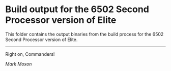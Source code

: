 # Build output for the 6502 Second Processor version of Elite

This folder contains the output binaries from the build process for the 6502 Second Processor version of Elite.

---

Right on, Commanders!

_Mark Moxon_